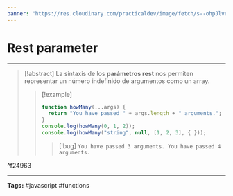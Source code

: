 ```yaml
---
banner: "https://res.cloudinary.com/practicaldev/image/fetch/s--ohpJlve1--/c_imagga_scale,f_auto,fl_progressive,h_420,q_auto,w_1000/https://res.cloudinary.com/drquzbncy/image/upload/v1586605549/javascript_banner_sxve2l.jpg"
---
```

# Rest parameter
<hr> 

> [!abstract]
> La sintaxis de los **parámetros rest** nos permiten representar un número indefinido de argumentos como un array.
> 
> > [!example]
> > 
> > ```js
> > function howMany(...args) {
> >   return "You have passed " + args.length + " arguments.";
> > }
> > console.log(howMany(0, 1, 2));
> > console.log(howMany("string", null, [1, 2, 3], { }));
> > ```
> > 
> > > [!bug]
> > > <code>You have passed 3 arguments.
> > > You have passed 4 arguments.</code>
> > > 
> > 
> 

^f24963

<hr>
<b>Tags:</b> #javascript #functions